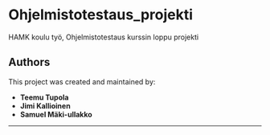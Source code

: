 # Ohjelmistotestaus_projekti
 HAMK koulu työ, Ohjelmistotestaus kurssin loppu projekti


## Authors

This project was created and maintained by:

- **Teemu Tupola**
- **Jimi Kallioinen**
- **Samuel Mäki-ullakko**

---